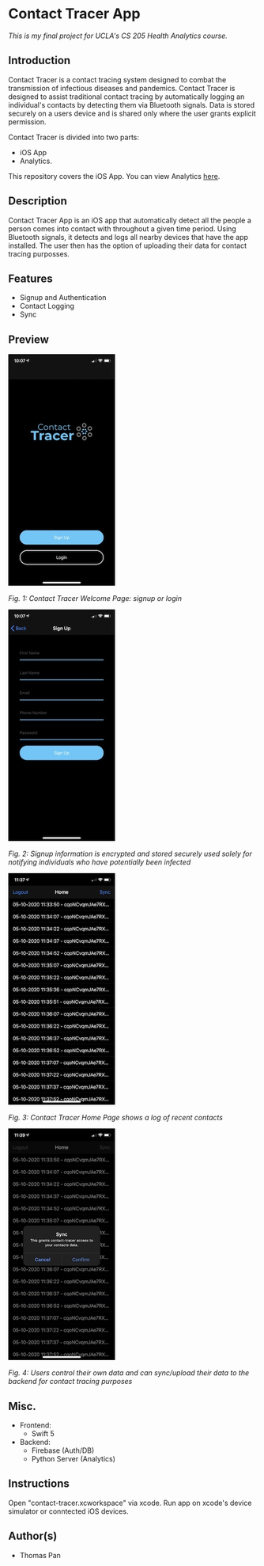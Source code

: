 # Contact Tracer App

*This is my final project for UCLA's CS 205 Health Analytics course.*

## Introduction

Contact Tracer is a contact tracing system designed to combat the transmission of infectious diseases and pandemics. Contact Tracer is designed to assist traditional contact tracing by automatically logging an individual's contacts by detecting them via Bluetooth signals. Data is stored securely on a users device and is shared only where the user grants explicit permission.

Contact Tracer is divided into two parts: 
- iOS App
- Analytics.

This repository covers the iOS App. You can view Analytics [here](https://github.com/thomascpan/contact-tracer-analytics).

## Description

Contact Tracer App is an iOS app that automatically detect all the people a person comes into contact with throughout a given time period. Using Bluetooth signals, it detects and logs all nearby devices that have the app installed. The user then has the option of uploading their data for contact tracing purposses.

## Features

- Signup and Authentication
- Contact Logging
- Sync

## Preview

!["Welcome Page"](img/welcome.jpeg)

*Fig. 1: Contact Tracer Welcome Page: signup or login*

!["Signup Page"](img/signup.jpeg)

*Fig. 2: Signup information is encrypted and stored securely used solely for notifying individuals who have potentially been infected*

!["Home Page"](img/home.jpeg)

*Fig. 3: Contact Tracer Home Page shows a log of recent contacts*

!["Home Page Sync"](img/home_sync.jpeg)

*Fig. 4: Users control their own data and can sync/upload their data to the backend for contact tracing purposes*

## Misc.

- Frontend:
    - Swift 5
- Backend:
    - Firebase (Auth/DB)
    - Python Server (Analytics)

## Instructions

Open "contact-tracer.xcworkspace" via xcode. Run app on xcode's device simulator or conntected iOS devices.

## Author(s)
- Thomas Pan